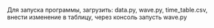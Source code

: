 Для запуска программы, загрузить: 
data.py,
wave.py,
time_table.csv,
внести изменение в таблицу, через консоль запусть wave.py
